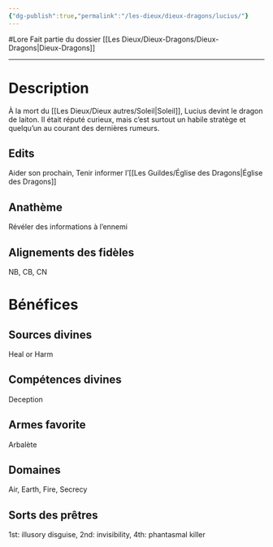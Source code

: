 ```yaml
---
{"dg-publish":true,"permalink":"/les-dieux/dieux-dragons/lucius/"}
---
```


#Lore
Fait partie du dossier [[Les Dieux/Dieux-Dragons/Dieux-Dragons\|Dieux-Dragons]]

-------

# Description
À la mort du [[Les Dieux/Dieux autres/Soleil\|Soleil]], Lucius devint le dragon de laiton. Il était réputé curieux, mais c’est surtout un habile stratège et quelqu’un au courant des dernières rumeurs.
## Edits
Aider son prochain, Tenir informer l’[[Les Guildes/Église des Dragons\|Église des Dragons]]
## Anathème
Révéler des informations à l’ennemi
## Alignements des fidèles
NB, CB, CN
# Bénéfices
## Sources divines
Heal or Harm
## Compétences divines
Deception
## Armes favorite
Arbalète
## Domaines
Air, Earth, Fire, Secrecy
## Sorts des prêtres
1st: illusory disguise, 2nd: invisibility, 4th: phantasmal killer